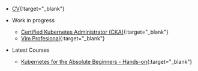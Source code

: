 - [CV](https://www.getmanfred.com/perfil/antonio){:target="_blank"}

- Work in progress
  - [Certified Kubernetes Administrator (CKA)](https://www.udemy.com/course/certified-kubernetes-administrator-with-practice-tests/){:target="_blank"}
  - [Vim Profesional](https://www.udemy.com/course/vim-profesional/){:target="_blank"}

- Latest Courses
  - [Kubernetes for the Absolute Beginners - Hands-on](https://www.udemy.com/course/learn-kubernetes/){:target="_blank"}  
